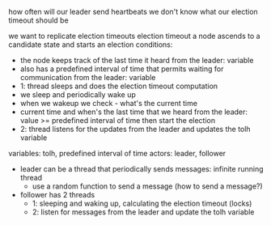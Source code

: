 how often will our leader send heartbeats
we don't know what our election timeout should be

we want to replicate election timeouts
election timeout
a node ascends to a candidate state and starts an election
conditions:

- the node keeps track of the last time it heard from the leader: variable
- also has a predefined interval of time that permits waiting for communication from the leader: variable
- 1: thread sleeps and does the election timeout computation
- we sleep and periodically wake up
- when we wakeup we check - what's the current time
- current time and when's the last time that we heard from the leader: value >= predefined interval of time then start the election
- 2: thread listens for the updates from the leader and updates the tolh variable

variables: tolh, predefined interval of time
actors: leader, follower

- leader can be a thread that periodically sends messages: infinite running thread
  - use a random function to send a message (how to send a message?)
- follower has 2 threads
  - 1: sleeping and waking up, calculating the election timeout (locks)
  - 2: listen for messages from the leader and update the tolh variable
